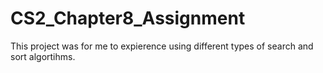 # CS2_Chapter8_Assignment

This project was for me to expierence using different types of search and sort algortihms.
